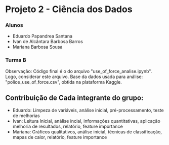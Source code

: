 # Projeto 2 - Ciência dos Dados

### Alunos
 - Eduardo Papandrea Santana
 - Ivan de Alcântara Barbosa Barros
 - Mariana Barbosa Sousa

### Turma B

Observação: Código final é o do arquivo "use_of_force_analise.ipynb". 
Logo, considerar este arquivo.
Base da dados usada para análise: "police_use_of_force.csv", obtida na plataforma Kaggle.

## Contribuição de Cada integrante do grupo:

 - Eduardo: Limpeza de variáveis, análise inicial, pré-processamento, teste de melhorias
 - Ivan: Leitura Inicial, análise incial, informações quantitativas, aplicação melhoria de resultados, relatório, feature importance
 - Mariana: Gráficos qualitativos, análise inicial, técnicas de classificação, mapas de calor, relatório, feature importance
